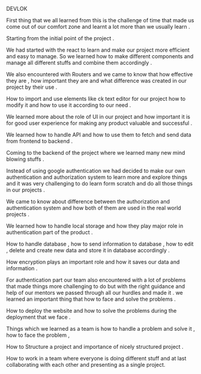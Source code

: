 DEVLOK


First thing that we all learned from this is  the challenge of time that made  us come  out of our comfort zone and learnt a lot more than we usually learn .
 
Starting from the initial point of the project .

We had started with the react to learn and make our project more efficient and easy to manage. So we learned how to make different components and manage all different stuffs and combine them accordingly .

We also encountered with Routers and we came to know that  how effective they are ,  how important they are  and what difference was created in our project  by their use .

How to import and use elements like ck text editor for our project how to modify it and how to use it according to our need .

We learned more about the role of UI in our project and how important it is for good user experience for making any product valuable and successful . 

We learned how to handle API and how to use them to fetch and send  data from frontend to backend .

Coming to the backend of the project where we learned many new  mind blowing stuffs .
   
Instead of using google authentication we had  decided to make our own authentication and authorization system to learn more and explore things and it was very challenging to do learn form scratch and do all those things in our projects .

We came to know about difference between the authorization and authentication system and how both of them are used  in the real world projects .

We learned how to handle local storage and how they play major role in authentication part of the product .

How to handle database  , how to send information to database , how to edit , delete and create new data and store it in database accordingly .

How encryption plays an  important role  and how it saves our data and information .

For authentication part our team  also encountered with a  lot of problems that made things more challenging to do but with the right guidance and help of our mentors we passed through all our hurdles and made it . we learned an important thing that how to face and solve the problems .

How to deploy the website and how to solve the problems during the deployment that we face .

Things which we learned as a team is  how to handle a problem and solve it , how to face the problem ,

How to Structure a project and importance of nicely structured project .

How to work in a team where everyone is doing different stuff and at last collaborating with  each other  and presenting as a single project.
